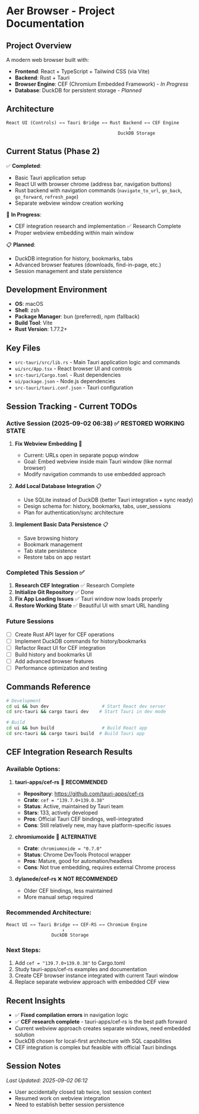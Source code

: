 # Aer Browser - Project Documentation

## Project Overview
A modern web browser built with:
- **Frontend**: React + TypeScript + Tailwind CSS (via Vite)
- **Backend**: Rust + Tauri
- **Browser Engine**: CEF (Chromium Embedded Framework) - *In Progress*
- **Database**: DuckDB for persistent storage - *Planned*

## Architecture
```
React UI (Controls) ←→ Tauri Bridge ←→ Rust Backend ←→ CEF Engine
                                              ↓
                                          DuckDB Storage
```

## Current Status (Phase 2)
✅ **Completed**:
- Basic Tauri application setup
- React UI with browser chrome (address bar, navigation buttons)
- Rust backend with navigation commands (`navigate_to_url`, `go_back`, `go_forward`, `refresh_page`)
- Separate webview window creation working

🔄 **In Progress**:
- CEF integration research and implementation ✅ Research Complete
- Proper webview embedding within main window

📋 **Planned**:
- DuckDB integration for history, bookmarks, tabs
- Advanced browser features (downloads, find-in-page, etc.)
- Session management and state persistence

## Development Environment
- **OS**: macOS
- **Shell**: zsh
- **Package Manager**: bun (preferred), npm (fallback)
- **Build Tool**: Vite
- **Rust Version**: 1.77.2+

## Key Files
- `src-tauri/src/lib.rs` - Main Tauri application logic and commands
- `ui/src/App.tsx` - React browser UI and controls
- `src-tauri/Cargo.toml` - Rust dependencies
- `ui/package.json` - Node.js dependencies
- `src-tauri/tauri.conf.json` - Tauri configuration

## Session Tracking - Current TODOs

### Active Session (2025-09-02 06:38) ✅ RESTORED WORKING STATE
1. **Fix Webview Embedding** 🔄
   - Current: URLs open in separate popup window
   - Goal: Embed webview inside main Tauri window (like normal browser)
   - Modify navigation commands to use embedded approach

2. **Add Local Database Integration** 📋
   - Use SQLite instead of DuckDB (better Tauri integration + sync ready)
   - Design schema for: history, bookmarks, tabs, user_sessions
   - Plan for authentication/sync architecture

3. **Implement Basic Data Persistence** 📋
   - Save browsing history
   - Bookmark management
   - Tab state persistence
   - Restore tabs on app restart

### Completed This Session ✅
1. **Research CEF Integration** ✅ Research Complete
2. **Initialize Git Repository** ✅ Done
3. **Fix App Loading Issues** ✅ Tauri window now loads properly
4. **Restore Working State** ✅ Beautiful UI with smart URL handling

### Future Sessions
- [ ] Create Rust API layer for CEF operations
- [ ] Implement DuckDB commands for history/bookmarks
- [ ] Refactor React UI for CEF integration
- [ ] Build history and bookmarks UI
- [ ] Add advanced browser features
- [ ] Performance optimization and testing

## Commands Reference
```bash
# Development
cd ui && bun dev                    # Start React dev server
cd src-tauri && cargo tauri dev    # Start Tauri in dev mode

# Build
cd ui && bun build                  # Build React app
cd src-tauri && cargo tauri build  # Build Tauri app
```

## CEF Integration Research Results

### Available Options:

1. **tauri-apps/cef-rs** 🌟 **RECOMMENDED**
   - **Repository**: https://github.com/tauri-apps/cef-rs
   - **Crate**: `cef = "139.7.0+139.0.38"`
   - **Status**: Active, maintained by Tauri team
   - **Stars**: 133, actively developed
   - **Pros**: Official Tauri CEF bindings, well-integrated
   - **Cons**: Still relatively new, may have platform-specific issues

2. **chromiumoxide** 🤔 **ALTERNATIVE**
   - **Crate**: `chromiumoxide = "0.7.0"`
   - **Status**: Chrome DevTools Protocol wrapper
   - **Pros**: Mature, good for automation/headless
   - **Cons**: Not true embedding, requires external Chrome process

3. **dylanede/cef-rs** ❌ **NOT RECOMMENDED**
   - Older CEF bindings, less maintained
   - More manual setup required

### Recommended Architecture:
```
React UI ←→ Tauri Bridge ←→ CEF-RS ←→ Chromium Engine
                     ↓
                 DuckDB Storage
```

### Next Steps:
1. Add `cef = "139.7.0+139.0.38"` to Cargo.toml
2. Study tauri-apps/cef-rs examples and documentation
3. Create CEF browser instance integrated with current Tauri window
4. Replace separate webview approach with embedded CEF view

## Recent Insights
- ✅ **Fixed compilation errors** in navigation logic
- ✅ **CEF research complete** - tauri-apps/cef-rs is the best path forward
- Current webview approach creates separate windows, need embedded solution
- DuckDB chosen for local-first architecture with SQL capabilities
- CEF integration is complex but feasible with official Tauri bindings

## Session Notes
*Last Updated: 2025-09-02 06:12*
- User accidentally closed tab twice, lost session context
- Resumed work on webview integration 
- Need to establish better session persistence
